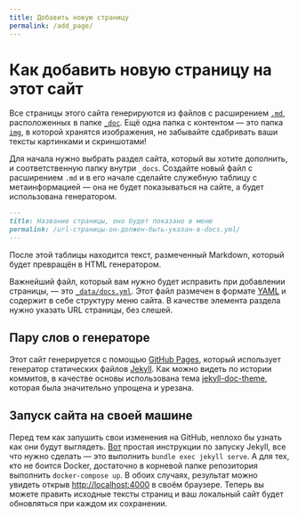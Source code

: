 ```yaml
---
title: Добавить новую страницу
permalink: /add_page/
---
```


# Как добавить новую страницу на этот сайт

Все страницы этого сайта генерируются из файлов с расширением [`.md`](https://ru.wikipedia.org/wiki/Markdown), расположенных в папке [`_doc`](https://github.com/pykili/pykili.github.io/tree/master/_docs).
Ещё одна папка с контентом — это папка [`img`](https://github.com/pykili/pykili.github.io/tree/master/img/), в которой хранятся изображения, не забывайте сдабривать ваши тексты картинками и скриншотами!

Для начала нужно выбрать раздел сайта, который вы хотите дополнить, и соответственную папку внутри `_docs`.
Создайте новый файл с расширением `.md` и в его начале сделайте служебную таблицу с метаинформацией — она не будет показываться на сайте, а будет использована генератором.

```markdown
---
title: Название страницы, оно будет показано в меню
permalink: /url-страницы-он-должен-быть-указан-в-docs.yml/
---
```

После этой таблицы находится текст, размеченный Markdown, который будет превращён в HTML генератором.

Важнейший файл, который вам нужно будет исправить при добавлении страницы, — это [`_data/docs.yml`](https://github.com/pykili/pykili.github.io/blob/master/_data/docs.yml).
Этот файл размечен в формате [YAML](https://ru.wikipedia.org/wiki/YAML) и содержит в себе структуру меню сайта.
В качестве элемента раздела нужно указать URL страницы, без слешей.


## Пару слов о генераторе
Этот сайт генерируется с помощью [GitHub Pages](https://pages.github.com), который использует генератор статических файлов [Jekyll](https://jekyllrb.com).
Как можно видеть по истории коммитов, в качестве основы использована тема [jekyll-doc-theme](https://github.com/aksakalli/jekyll-doc-theme), которая была значительно упрощена и урезана.

## Запуск сайта на своей машине
Перед тем как запушить свои изменения на GitHub, неплохо бы узнать как они будут выглядеть.
[Вот](https://jekyllrb.com/docs/quickstart/) простая инструкции по запуску Jekyll, все что нужно сделать — это выполнить `bundle exec jekyll serve`.
А для тех, кто не боится Docker, достаточно в корневой папке репозитория выполнить `docker-compose up`.
В обоих случаях, результат можно увидеть открыв <http://localhost:4000> в своём браузере.
Теперь вы можете править исходные тексты страниц и ваш локальный сайт будет обновляться при каждом их сохранении.

